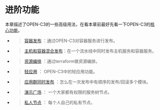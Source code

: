 # 进阶功能

本章描述了OPEN-C3的一些高级用法，在看本章前最好先看一下OPEN-C3的[核心功能](/核心功能/README.md)。

* > [容器发布](/容器发布/README.md) ：通过OPEN-C3对容器服务进行发布。
* > [主机和容器混合发布](/主机和容器混合发布/README.md)：在一个流水线中同时发布主机服务和容器服务。
* > [资源编排](/资源编排/README.md) ：通过terraform做资源编排。
* > [轻应用](/轻应用/README.md) ： OPEN-C3中的轻应用功能。
* > [应用群同时发布](/应用群同时发布/README.md) ：怎么在一次发布中有顺序的发布/回滚多个模块。
* > [演示广场](/演示广场/README.md) ： 一个大家都有权限的服务树节点。
* > [私人节点](/私人节点/README.md) ： 每个人自己的私有节点。